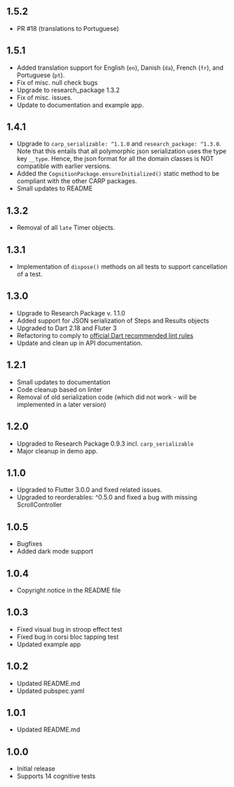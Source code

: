 ## 1.5.2

- PR #18 (translations to Portuguese)

## 1.5.1

- Added translation support for English (`en`), Danish (`da`), French (`fr`), and Portuguese (`pt`).
- Fix of misc. null check bugs
- Upgrade to research_package 1.3.2
- Fix of misc. issues.
- Update to documentation and example app.

## 1.4.1

- Upgrade to `carp_serializable: ^1.1.0` and `research_package: ^1.3.0`. Note that this entails that all polymorphic json serialization uses the type key `__type`. Hence, the json format for all the domain classes is NOT compatible with earlier versions.
- Added the `CognitionPackage.ensureInitialized()` static method to be compliant with the other CARP packages.
- Small updates to README

## 1.3.2

- Removal of all `late` Timer objects.

## 1.3.1

- Implementation of `dispose()` methods on all tests to support cancellation of a test.

## 1.3.0

- Upgrade to Research Package v. 1.1.0
- Added support for JSON serialization of Steps and Results objects
- Upgraded to Dart 2.18 and Fluter 3
- Refactoring to comply to [official Dart recommended lint rules](https://pub.dev/packages/flutter_lints)
- Update and clean up in API documentation.

## 1.2.1

- Small updates to documentation
- Code cleanup based on linter
- Removal of old serialization code (which did not work - will be implemented in a later version)

## 1.2.0

- Upgraded to Research Package 0.9.3 incl. `carp_serializable`
- Major cleanup in demo app.

## 1.1.0

- Upgraded to Flutter 3.0.0 and fixed related issues.
- Upgraded to reorderables: ^0.5.0 and fixed a bug with missing ScrollController

## 1.0.5

- Bugfixes
- Added dark mode support

## 1.0.4

- Copyright notice in the README file

## 1.0.3

- Fixed visual bug in stroop effect test
- Fixed bug in corsi bloc tapping test
- Updated example app

## 1.0.2

- Updated README.md
- Updated pubspec.yaml

## 1.0.1

- Updated README.md

## 1.0.0

- Initial release
- Supports 14 cognitive tests
